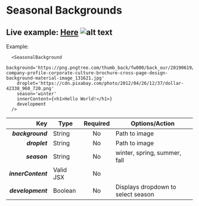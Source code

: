 # Seasonal Backgrounds
Live example: [Here](https://withakerik.github.io/react-seasonal-background/)
![alt text](https://i.imgur.com/pYxKWwc.png_ "4 Seasons")
---
Example:
```
  <SeasonalBackground
    background='https://png.pngtree.com/thumb_back/fw800/back_our/20190619/ourmid/pngtree-company-profile-corporate-culture-brochure-cross-page-design-background-material-image_131621.jpg'
    droplet='https://cdn.pixabay.com/photo/2012/04/26/12/37/dollar-42338_960_720.png'
    season='winter'
    innerContent={<h1>Hello World!</h1>}
    development
  />
  ```
  |Key               |Type     |Required|Options/Action                    |
  |-----------------:|---------|:------:|----------------------------------|
  |***background***  |String   |No      |Path to image                     |
  |***droplet***     |String   |No      |Path to image                     |
  |***season***      |String   |No      |winter, spring, summer, fall      |
  |***innerContent***|Valid JSX|No      |                                  |
  |***development*** |Boolean  |No      |Displays dropdown to select season|